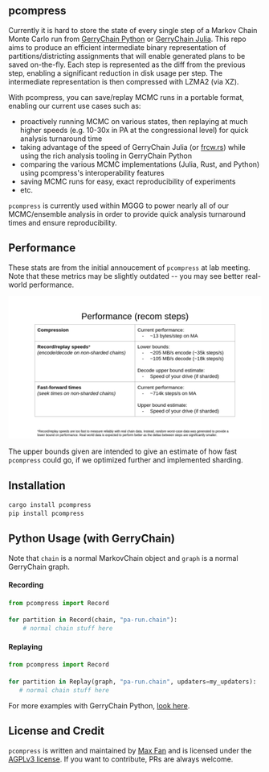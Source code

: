 ## pcompress
Currently it is hard to store the state of every single step of a Markov Chain Monte Carlo run from [GerryChain Python](https://github.com/mggg/GerryChain) or [GerryChain Julia](https://github.com/mggg/GerryChainJulia).
This repo aims to produce an efficient intermediate binary representation of partitions/districting assignments that will enable generated plans to be saved on-the-fly.
Each step is represented as the diff from the previous step, enabling a significant reduction in disk usage per step.
The intermediate representation is then compressed with LZMA2 (via XZ).

With pcompress, you can save/replay MCMC runs in a portable format, enabling our current use cases such as:
- proactively running MCMC on various states, then replaying at much higher speeds (e.g. 10-30x in PA at the congressional level) for quick analysis turnaround time
- taking advantage of the speed of GerryChain Julia (or [frcw.rs](https://github.com/pjrule/frcw.rs)) while using the rich analysis tooling in GerryChain Python
- comparing the various MCMC implementations (Julia, Rust, and Python) using pcompress's interoperability features
- saving MCMC runs for easy, exact reproducibility of experiments
- etc.

`pcompress` is currently used within MGGG to power nearly all of our MCMC/ensemble analysis in order to provide quick analysis turnaround times and ensure reproducibility.

## Performance
These stats are from the initial annoucement of `pcompress` at lab meeting.
Note that these metrics may be slightly outdated -- you may see better real-world performance.

![performance stats](stats/performance-slide.png)

The upper bounds given are intended to give an estimate of how fast `pcompress` could go, if we optimized further and implemented sharding.

## Installation
```bash
cargo install pcompress
pip install pcompress
```

## Python Usage (with GerryChain)
Note that `chain` is a normal MarkovChain object and `graph` is a normal GerryChain graph.

#### Recording

```python
from pcompress import Record

for partition in Record(chain, "pa-run.chain"):
    # normal chain stuff here
```

#### Replaying

```python
from pcompress import Record

for partition in Replay(graph, "pa-run.chain", updaters=my_updaters):
   # normal chain stuff here
```

For more examples with GerryChain Python, [look here](https://github.com/InnovativeInventor/pcompress/blob/main/python/demo/pcompress-demo.ipynb).

## License and Credit
`pcompress` is written and maintained by [Max Fan](https://max.fan) and is licensed under the [AGPLv3 license](LICENSE).
If you want to contribute, PRs are always welcome.
